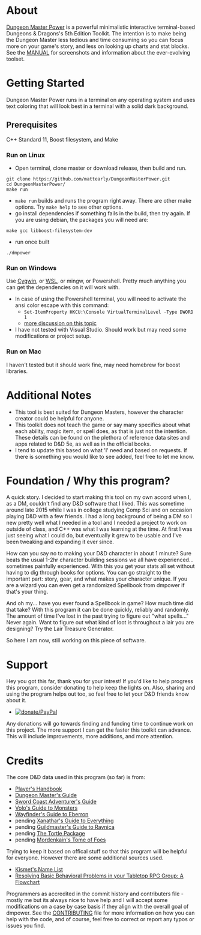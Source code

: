 # About

[Dungeon Master Power](https://github.com/mattearly/DungeonMasterPower/releases) is a powerful minimalistic interactive terminal-based Dungeons & Dragons's 5th Edition Toolkit. The intention is to make being the Dungeon Master less tedious and time consuming so you can focus more on your game's story, and less on looking up charts and stat blocks. See the [MANUAL](MANUAL.md) for screenshots and information about the ever-evolving toolset.

# Getting Started

Dungeon Master Power runs in a terminal on any operating system and uses text coloring that will look best in a terminal with a solid dark background.

## Prerequisites

C++ Standard 11, Boost filesystem, and Make

### Run on Linux

- Open terminal, clone master or download release, then build and run.

````
git clone https://github.com/mattearly/DungeonMasterPower.git
cd DungeonMasterPower/
make run
````

- `make run` builds and runs the program right away. There are other make options. Try `make help` to see other options.
- go install dependencies if something fails in the build, then try again. If you are using debian, the packages you will need are:

````
make gcc libboost-filesystem-dev
````

- run once built

````
./dmpower
````

### Run on Windows

Use [Cygwin](https://www.cygwin.com/), or [WSL](https://msdn.microsoft.com/commandline/wsl/about), or mingw, or Powershell. Pretty much anything you can get the dependencies on it will work with.
- In case of using the Powershell terminal, you will need to activate the ansi color escape with this command:
  - `Set-ItemProperty HKCU:\Console VirtualTerminalLevel -Type DWORD 1`
  - [more discussion on this topic](https://stackoverflow.com/questions/51680709/colored-text-output-in-powershell-console-using-ansi-vt100-codes)
- I have not tested with Visual Studio. Should work but may need some modifications or project setup.

### Run on Mac

I haven't tested but it should work fine, may need homebrew for boost libraries.

# Additional Notes

- This tool is best suited for Dungeon Masters, however the character creator could be helpful for anyone.
- This toolkit does not teach the game or say many specifics about what each ability, magic item, or spell does, as that is just not the intention. These details can be found on the plethora of reference data sites and apps related to D&D 5e, as well as in the official books.
- I tend to update this based on what 'I' need and based on requests. If there is something you would like to see added, feel free to let me know.

# Foundation / Why this program?

A quick story. I decided to start making this tool on my own accord when I, as a DM, couldn't find any D&D software that I liked. This was sometime around late 2015 while I was in college studying Comp Sci and on occasion playing D&D with a few friends. I had a long background of being a DM so I new pretty well what I needed in a tool and I needed a project to work on outside of class, and C++ was what I was learning at the time. At first I was just seeing what I could do, but eventually it grew to be usable and I've been tweaking and expanding it ever since.

How can you say no to making your D&D character in about 1 minute? Sure beats the usual 1-2hr character building sessions we all have experienced... sometimes painfully experienced. With this you get your stats all set without having to dig through books for options. You can go straight to the important part: story, gear, and what makes your character unique. If you are a wizard you can even get a randomized Spellbook from dmpower if that's your thing. 

And oh my... have you ever found a Spellbook in game? How much time did that take? With this program it can be done quickly, reliably and randomly. The amount of time I've lost in the past trying to figure out "what spells..." Never again. Want to figure out what kind of loot is throughout a lair you are designing? Try the Lair Treasure Generator.

So here I am now, still working on this piece of software.

# Support

Hey you got this far, thank you for your intrest! If you'd like to help progress this program, consider donating to help keep the lights on. Also, sharing and using the program helps out too, so feel free to let your D&D friends know about it.

- [![donate/PayPal](https://img.shields.io/badge/Donate-PayPal-green.svg)](https://www.paypal.me/mattearly) 

Any donations will go towards finding and funding time to continue work on this project. The more support I can get the faster this toolkit can advance. This will include improvements, more additions, and more attention.

# Credits

The core D&D data used in this program (so far) is from:

* [Player's Handbook](http://dnd.wizards.com/products/tabletop-games/rpg-products/rpg_playershandbook)
* [Dungeon Master's Guide](http://dnd.wizards.com/products/tabletop-games/rpg-products/dungeon-masters-guide)
* [Sword Coast Adventurer's Guide](http://dnd.wizards.com/products/tabletop-games/rpg-products/sc-adventurers-guide)
* [Volo's Guide to Monsters](http://dnd.wizards.com/products/tabletop-games/rpg-products/volos-guide-to-monsters)
* [Wayfinder's Guide to Eberron](https://www.dmsguild.com/product/247882/wayfinders-guide-to-eberron-5e)
* pending [Xanathar's Guide to Everything]()
* pending [Guildmaster's Guide to Ravnica]()
* pending [The Tortle Package]()
* pending [Mordenkain's Tome of Foes]()

Trying to keep it based on offical stuff so that this program will be helpful for everyone. However there are some additional sources used.

* [Kismet's Name List](http://www.dnd.kismetrose.com/MyCharacterNameList.html)
* [Resolving Basic Behavioral Problems in your Tabletop RPG Group: A Flowchart](https://www.reddit.com/r/rpg/comments/3avp57/resolving_basic_behavioral_problems_in_your/)

Programmers as accredited in the commit history and contributers file - mostly me but its always nice to have help and I will accept some modifications on a case by case basis if they align with the overall goal of dmpower. See the [CONTRIBUTING](CONTRIBUTING.md) file for more information on how you can help with the code, and of course, feel free to correct or report any typos or issues you find.
